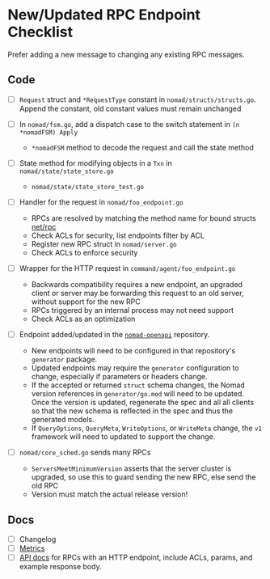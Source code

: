 # New/Updated RPC Endpoint Checklist

Prefer adding a new message to changing any existing RPC messages.

## Code

- [ ] `Request` struct and `*RequestType` constant in
      `nomad/structs/structs.go`. Append the constant, old constant
      values must remain unchanged

- [ ] In `nomad/fsm.go`, add a dispatch case to the switch statement in `(n *nomadFSM) Apply`

  - `*nomadFSM` method to decode the request and call the state method

- [ ] State method for modifying objects in a `Txn` in `nomad/state/state_store.go`

  - `nomad/state/state_store_test.go`

- [ ] Handler for the request in `nomad/foo_endpoint.go`

  - RPCs are resolved by matching the method name for bound structs
    [net/rpc](https://golang.org/pkg/net/rpc/)
  - Check ACLs for security, list endpoints filter by ACL
  - Register new RPC struct in `nomad/server.go`
  - Check ACLs to enforce security

- [ ] Wrapper for the HTTP request in `command/agent/foo_endpoint.go`

  - Backwards compatibility requires a new endpoint, an upgraded
    client or server may be forwarding this request to an old server,
    without support for the new RPC
  - RPCs triggered by an internal process may not need support
  - Check ACLs as an optimization

- [ ] Endpoint added/updated in the [`nomad-openapi`](https://github.com/hashicorp/nomad-openapi) repository.

  - New endpoints will need to be configured in that repository's `generator` package.
  - Updated endpoints may require the `generator` configuration to change, especially if parameters or headers change.
  - If the accepted or returned `struct` schema changes, the Nomad version references in `generator/go.mod` will need
    to be updated. Once the version is updated, regenerate the spec and all all clients so that the new schema is
    reflected in the spec and thus the generated models.
  - If `QueryOptions`, `QueryMeta`, `WriteOptions`, or `WriteMeta` change, the `v1` framework will need to updated to
    support the change.

- [ ] `nomad/core_sched.go` sends many RPCs
  - `ServersMeetMinimumVersion` asserts that the server cluster is
    upgraded, so use this to guard sending the new RPC, else send the old RPC
  - Version must match the actual release version!

## Docs

- [ ] Changelog
- [ ] [Metrics](https://www.nomadproject.io/docs/operations/metrics#server-metrics)
- [ ] [API docs](https://www.nomadproject.io/api-docs) for RPCs with an HTTP endpoint, include ACLs, params, and example response body.
